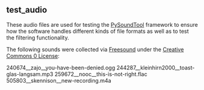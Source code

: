 ## test_audio 

These audio files are used for testing the <a href="https://github.com/a-n-rose/Python-Sound-Tool">PySoundTool</a> framework to ensure how the software handles different kinds of file formats as well as to test the filtering functionality.


The following sounds were collected via <a href="https://freesound.org/">Freesound</a> under the <a href="https://creativecommons.org/publicdomain/zero/1.0/">Creative Commons 0 License</a>:

240674__zajo__you-have-been-denied.ogg
244287__kleinhirn2000__toast-glas-langsam.mp3
259672__nooc__this-is-not-right.flac
505803__skennison__new-recording.m4a

